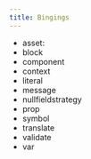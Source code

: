 ```yaml
---
title: Bingings
---
```


* asset: 
* block 
* component
* context 
* literal 
* message 
* nullfieldstrategy 
* prop 
* symbol 
* translate 
* validate 
* var 
